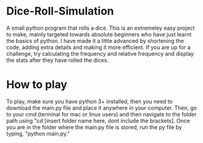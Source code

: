 # Dice-Roll-Simulation
A small python program that rolls a dice. This is an extremeley easy project to make, mainly targeted towards absolute beginners who have just learnt the basics of python. I have made it a little advanced by shortening the code, adding extra details and making it more efficient. If you are up for a challenge, try calculating the frequency and relative frequency and display the stats after they have rolled the dices.

# How to play
To play, make sure you have python 3+ installed, then you need to download the main.py file and place it anywhere in your computer. Then, go to your cmd (terminal for mac or linux users) and then navigate to the folder path using "cd [insert folder name here, dont include the brackets]. Once you are in the folder where the main.py file is stored, run the py file by typing, "python main.py."
